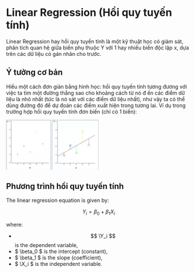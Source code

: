 # Linear Regression (Hồi quy tuyến tính)
Linear Regression hay hồi quy tuyến tính là một kỹ thuật học có giám sát, phân tích quan hệ giữa biến phụ thuộc Y với 1 hay nhiều biến độc lập x, dựa trên các dữ liệu có gán nhãn cho trước. 


## Ý tưởng cơ bản 
Hiểu một cách đơn giản bằng hình học: hồi quy tuyến tính tương đương 
với việc ta tìm một đường thẳng sao cho khoảng cách từ nó đ
ến các điểm dữ liệu là nhỏ nhất (tức là nó sát với các điểm dữ liệu nhất), như vậy ta có thể dùng đường đó để dự đoán các điểm xuất hiện trong tương lai.
Ví dụ trong trường hợp hồi quy tuyến tính đơn biến (chỉ có 1 biến):

<img src="hqtt.png" alt="Hồi quy tuyến tính hình học" style="width: 50%; height: auto;">


## Phương trình hồi quy tuyến tính

The linear regression equation is given by:

$$ Y_i = \beta_0 + \beta_1 X_i $$

where:

- $$ \Y_i $$ is the dependent variable,
- $ \beta_0 $ is the intercept (constant),
- $ \beta_1 $ is the slope (coefficient),
- $ \X_i $ is the independent variable.




